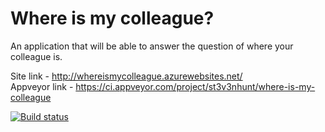 # Where is my colleague?

An application that will be able to answer the question of where your colleague is.

Site link - http://whereismycolleague.azurewebsites.net/  
Appveyor link - https://ci.appveyor.com/project/st3v3nhunt/where-is-my-colleague

[![Build status](https://ci.appveyor.com/api/projects/status/8spoaa25k6y41m3j/branch/master?svg=true)](https://ci.appveyor.com/project/st3v3nhunt/where-is-my-colleague)



